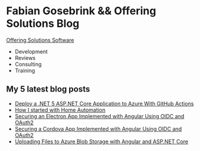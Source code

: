 # Fabian Gosebrink && Offering Solutions Blog

[Offering Solutions Software](https://offering.solutions)

- Development
- Reviews
- Consulting
- Training

## My 5 latest blog posts

<!-- BLOG-POST-LIST:START -->
- [Deploy a .NET 5 ASP.NET Core Application to Azure With GitHub Actions](https://offering.solutions/blog/articles/2020/12/15/deploy-a-.net-5-asp.net-core-application-to-azure-with-github-actions/)
- [How I started with Home Automation](https://offering.solutions/blog/articles/2020/11/30/how-i-started-with-home-automation/)
- [Securing an Electron App Implemented with Angular Using OIDC and OAuth2](https://offering.solutions/blog/articles/2020/10/06/securing-an-electron-app-implemented-with-angular-using-oidc-and-oauth2/)
- [Securing a Cordova App Implemented with Angular Using OIDC and OAuth2](https://offering.solutions/blog/articles/2020/09/17/securing-a-cordova-app-implemented-with-angular-using-oidc-and-oauth2/)
- [Uploading Files to Azure Blob Storage with Angular and ASP.NET Core](https://offering.solutions/blog/articles/2020/08/09/uploading-files-to-azure-blob-storage-with-angular-and-asp.net-core/)
<!-- BLOG-POST-LIST:END -->
